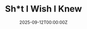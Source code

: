 ---
display_title: "Sh*t I Wish I Knew"
title: "Sh*t I Wish I Knew"
date: 2025-09-12T00:00:00Z
draft: false
layout: event
poster: "/images/event_posters/2025-2026/woa-siwik.png"
poster_cover: "contain"
poster_position: "center"
short_description: "Learn essential tips from experienced students to make the most of university"
start_time: "2:30 - 3:30 PM EST"
location: "Herzberg 5345"
location_link: "https://carleton.ca/campus/map/#HP"
background: "images/orientation2018-min.jpeg"
publishdate: 2025-08-25
tags:
- weekofawesome2025
---